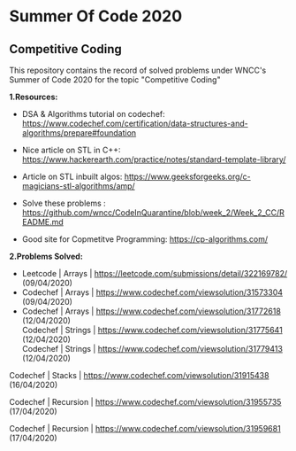 # Summer Of Code 2020
## Competitive Coding
This repository contains the record of solved problems under WNCC's Summer of Code 2020 for the topic "Competitive Coding"

**1.Resources:**
- DSA & Algorithms tutorial on codechef: https://www.codechef.com/certification/data-structures-and-algorithms/prepare#foundation

- Nice article on STL in C++: https://www.hackerearth.com/practice/notes/standard-template-library/

- Article on STL inbuilt algos: https://www.geeksforgeeks.org/c-magicians-stl-algorithms/amp/

- Solve these problems : https://github.com/wncc/CodeInQuarantine/blob/week_2/Week_2_CC/README.md

- Good site for Copmetitve Programming: https://cp-algorithms.com/

 
**2.Problems Solved:**

- Leetcode | Arrays | https://leetcode.com/submissions/detail/322169782/ (09/04/2020)
- Codechef | Arrays |  https://www.codechef.com/viewsolution/31573304 (09/04/2020)
- Codechef | Arrays |  https://www.codechef.com/viewsolution/31772618 (12/04/2020)  
  Codechef | Strings | https://www.codechef.com/viewsolution/31775641 (12/04/2020)  
  Codechef | Strings | https://www.codechef.com/viewsolution/31779413 (12/04/2020)

Codechef | Stacks | https://www.codechef.com/viewsolution/31915438 (16/04/2020)

Codechef | Recursion | https://www.codechef.com/viewsolution/31955735 (17/04/2020)

Codechef | Recursion | https://www.codechef.com/viewsolution/31959681 (17/04/2020)
